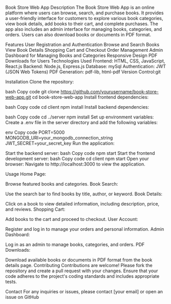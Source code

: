 Book Store Web App
Description
The Book Store Web App is an online platform where users can browse, search, and purchase books. It provides a user-friendly interface for customers to explore various book categories, view book details, add books to their cart, and complete purchases. The app also includes an admin interface for managing books, categories, and orders. Users can also download books or documents in PDF format.

Features
User Registration and Authentication
Browse and Search Books
View Book Details
Shopping Cart and Checkout
Order Management
Admin Dashboard for Managing Books and Categories
Responsive Design
PDF Downloads for Users
Technologies Used
Frontend: HTML, CSS, JavaScript, React.js
Backend: Node.js, Express.js
Database: mySql
Authentication: JWT (JSON Web Tokens)
PDF Generation: pdf-lib, html-pdf
Version Control:git 

Installation
Clone the repository:

bash
Copy code
git clone https://github.com/yourusername/book-store-web-app.git
cd book-store-web-app
Install frontend dependencies:

bash
Copy code
cd client
npm install
Install backend dependencies:

bash
Copy code
cd ../server
npm install
Set up environment variables:
Create a .env file in the server directory and add the following variables:

env
Copy code
PORT=5000
MONGODB_URI=your_mongodb_connection_string
JWT_SECRET=your_secret_key
Run the application:

Start the backend server:
bash
Copy code
npm start
Start the frontend development server:
bash
Copy code
cd client
npm start
Open your browser:
Navigate to http://localhost:3000 to view the application.

Usage
Home Page:

Browse featured books and categories.
Book Search:

Use the search bar to find books by title, author, or keyword.
Book Details:

Click on a book to view detailed information, including description, price, and reviews.
Shopping Cart:

Add books to the cart and proceed to checkout.
User Account:

Register and log in to manage your orders and personal information.
Admin Dashboard:

Log in as an admin to manage books, categories, and orders.
PDF Downloads:

Download available books or documents in PDF format from the book details page.
Contributing
Contributions are welcome! Please fork the repository and create a pull request with your changes. Ensure that your code adheres to the project's coding standards and includes appropriate tests.


Contact
For any inquiries or issues, please contact [your email] or open an issue on GitHub